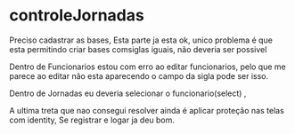 # controleJornadas

Preciso cadastrar as bases, Esta parte ja esta ok, unico problema é que esta permitindo criar bases comsiglas iguais, não deveria ser possivel

Dentro de Funcionarios estou com erro ao editar funcionarios, pelo que me parece ao editar não esta aparecendo o campo da sigla pode ser isso.


Dentro de Jornadas eu deveria selecionar o funcionario(select) , 


A ultima treta que nao consegui resolver ainda é aplicar proteção nas telas com identity, Se registrar e logar ja deu bom.
